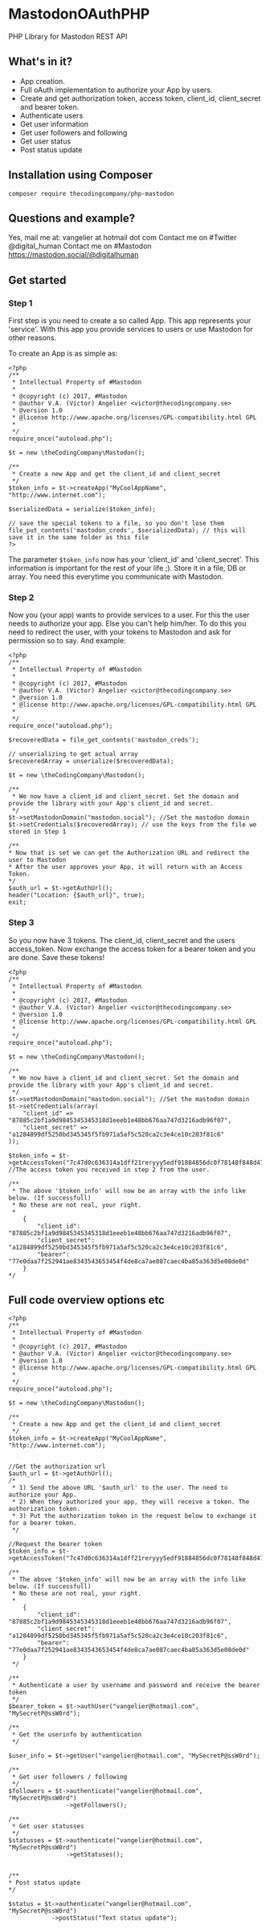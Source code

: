 # MastodonOAuthPHP
PHP Library for Mastodon REST API

## What's in it?

* App creation.
* Full oAuth implementation to authorize your App by users.
* Create and get authorization token, access token, client_id, client_secret and bearer token.
* Authenticate users
* Get user information
* Get user followers and following
* Get user status
* Post status update


## Installation using Composer

```
composer require thecodingcompany/php-mastodon
```

## Questions and example?

Yes, mail me at: vangelier at hotmail dot com
Contact me on #Twitter @digital_human
Contact me on #Mastodon https://mastodon.social/@digitalhuman

## Get started

### Step 1

First step is you need to create a so called App. This app represents your 'service'. With this app you provide services to users or use Mastodon for other reasons.

To create an App is as simple as:

```
<?php
/**
 * Intellectual Property of #Mastodon
 * 
 * @copyright (c) 2017, #Mastodon
 * @author V.A. (Victor) Angelier <victor@thecodingcompany.se>
 * @version 1.0
 * @license http://www.apache.org/licenses/GPL-compatibility.html GPL
 * 
 */
require_once("autoload.php");

$t = new \theCodingCompany\Mastodon();

/**
 * Create a new App and get the client_id and client_secret
 */
$token_info = $t->createApp("MyCoolAppName", "http://www.internet.com");

$serializedData = serialize($token_info);

// save the special tokens to a file, so you don't lose them
file_put_contents('mastodon_creds', $serializedData); // this will save it in the same folder as this file
?>
```

The parameter ```$token_info``` now has your 'client_id' and 'client_secret'. This information is important for the rest of your life ;). Store it in a file, DB or array. You need this everytime you communicate with Mastodon.

### Step 2

Now you (your app) wants to provide services to a user. For this the user needs to authorize your app. Else you can't help him/her. To do this you need to redirect the user, with your tokens to Mastodon and ask for permission so to say. And example:

```
<?php
/**
 * Intellectual Property of #Mastodon
 * 
 * @copyright (c) 2017, #Mastodon
 * @author V.A. (Victor) Angelier <victor@thecodingcompany.se>
 * @version 1.0
 * @license http://www.apache.org/licenses/GPL-compatibility.html GPL
 * 
 */
require_once("autoload.php");

$recoveredData = file_get_contents('mastodon_creds');

// unserializing to get actual array
$recoveredArray = unserialize($recoveredData);

$t = new \theCodingCompany\Mastodon();

/**
 * We now have a client_id and client_secret. Set the domain and provide the library with your App's client_id and secret.
 */
$t->setMastodonDomain("mastodon.social"); //Set the mastodon domain
$t->setCredentials($recoveredArray); // use the keys from the file we stored in Step 1

/**
* Now that is set we can get the Authorization URL and redirect the user to Mastodon
* After the user approves your App, it will return with an Access Token.
*/
$auth_url = $t->getAuthUrl();
header("Location: {$auth_url}", true);
exit;

```

### Step 3

So you now have 3 tokens. The client_id, client_secret and the users access_token. Now exchange the access token for a bearer token and you are done. Save these tokens!

```
<?php
/**
 * Intellectual Property of #Mastodon
 * 
 * @copyright (c) 2017, #Mastodon
 * @author V.A. (Victor) Angelier <victor@thecodingcompany.se>
 * @version 1.0
 * @license http://www.apache.org/licenses/GPL-compatibility.html GPL
 * 
 */
require_once("autoload.php");

$t = new \theCodingCompany\Mastodon();

/**
 * We now have a client_id and client_secret. Set the domain and provide the library with your App's client_id and secret.
 */
$t->setMastodonDomain("mastodon.social"); //Set the mastodon domain
$t->setCredentials(array(
    "client_id" => "87885c2bf1a9d9845345345318d1eeeb1e48bb676aa747d3216adb96f07",
    "client_secret" => "a1284899df5250bd345345f5fb971a5af5c520ca2c3e4ce10c203f81c6"
));

$token_info = $t->getAccessToken("7c47d0c636314a1dff21reryyy5edf91884856dc0f78148f848d475136"); //The access token you received in step 2 from the user.

/**
 * The above '$token_info' will now be an array with the info like below. (If successfull)
 * No these are not real, your right.
 * 
    {
        "client_id": "87885c2bf1a9d9845345345318d1eeeb1e48bb676aa747d3216adb96f07",
        "client_secret": "a1284899df5250bd345345f5fb971a5af5c520ca2c3e4ce10c203f81c6",
        "bearer": "77e0daa7f252941ae8343543653454f4de8ca7ae087caec4ba85a363d5e08de0d"
    }
*/
```

## Full code overview options etc

```
<?php
/**
 * Intellectual Property of #Mastodon
 * 
 * @copyright (c) 2017, #Mastodon
 * @author V.A. (Victor) Angelier <victor@thecodingcompany.se>
 * @version 1.0
 * @license http://www.apache.org/licenses/GPL-compatibility.html GPL
 * 
 */
require_once("autoload.php");

$t = new \theCodingCompany\Mastodon();

/**
 * Create a new App and get the client_id and client_secret
 */
$token_info = $t->createApp("MyCoolAppName", "http://www.internet.com");


//Get the authorization url
$auth_url = $t->getAuthUrl();
/*
 * 1) Send the above URL '$auth_url' to the user. The need to authorize your App. 
 * 2) When they authorized your app, they will receive a token. The authorization token.
 * 3) Put the authorization token in the request below to exchange it for a bearer token.
 */

//Request the bearer token
$token_info = $t->getAccessToken("7c47d0c636314a1dff21reryyy5edf91884856dc0f78148f848d475136");

/**
 * The above '$token_info' will now be an array with the info like below. (If successfull)
 * No these are not real, your right.
 * 
    {
        "client_id": "87885c2bf1a9d9845345345318d1eeeb1e48bb676aa747d3216adb96f07",
        "client_secret": "a1284899df5250bd345345f5fb971a5af5c520ca2c3e4ce10c203f81c6",
        "bearer": "77e0daa7f252941ae8343543653454f4de8ca7ae087caec4ba85a363d5e08de0d"
    }
 */

/**
 * Authenticate a user by username and password and receive the bearer token
 */
$bearer_token = $t->authUser("vangelier@hotmail.com", "MySecretP@ssW0rd");

/**
 * Get the userinfo by authentication
 */

$user_info = $t->getUser("vangelier@hotmail.com", "MySecretP@ssW0rd");

/**
 * Get user followers / following
 */
$followers = $t->authenticate("vangelier@hotmail.com", "MySecretP@ssW0rd")
                ->getFollowers();

/**
 * Get user statusses
 */
$statusses = $t->authenticate("vangelier@hotmail.com", "MySecretP@ssW0rd")
                ->getStatuses();


/**
* Post status update
*/

$status = $t->authenticate("vangelier@hotmail.com", "MySecretP@ssW0rd")
            ->postStatus("Text status update");

```
